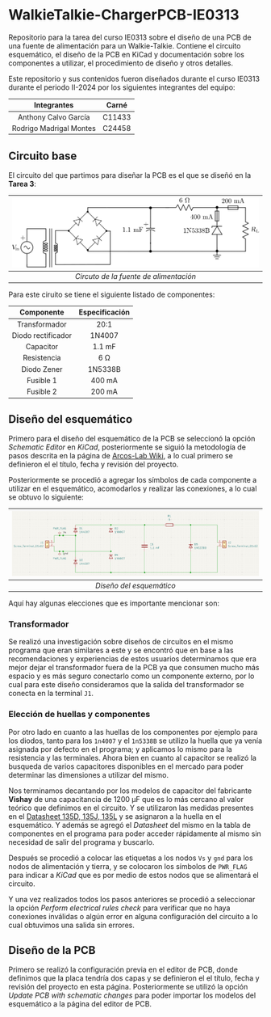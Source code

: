 # WalkieTalkie-ChargerPCB-IE0313

Repositorio para la tarea del curso IE0313 sobre el diseño de una PCB de una fuente de alimentación para un Walkie-Talkie. Contiene el circuito esquemático, el diseño de la PCB en KiCad y documentación sobre los componentes a utilizar, el procedimiento de diseño y otros detalles. 

Este repositorio y sus contenidos fueron diseñados durante el curso IE0313 durante el periodo II-2024 por los siguientes integrantes del equipo:

<div align="center">

|        **Integrantes**      | **Carné** |
|:---------------------------:|:---------:|
|    Anthony Calvo García     |   C11433  |
|   Rodrigo Madrigal Montes   |   C24458  |

</div>

## Circuito base

El circuito del que partimos para diseñar la PCB es el que se diseñó en la **Tarea 3**:

<div align="center">

| ![Circuto de la fuente de alimentación*](images/CircuitoFuenteAlimentacion.png) |
|:--:|
| *Circuto de la fuente de alimentación* |

</div>

Para este ciruito se tiene el siguiente listado de componentes:

<div align="center">

|     Componente     | Especificación |
|:------------------:|:--------------:|
|    Transformador   |      20:1      |
| Diodo rectificador |     1N4007     |
|      Capacitor     |     1.1 mF     |
|     Resistencia    |      6 Ω       |
|     Diodo Zener    |     1N5338B    |
|      Fusible 1     |     400 mA     |
|      Fusible 2     |     200 mA     |

</div>

## Diseño del esquemático 

Primero para el diseño del esquemático de la PCB se seleccionó la opción *Schematic Editor* en *KiCad*, posteriormente se siguió la metodología de pasos descrita en la página de [Arcos-Lab Wiki](https://wiki.arcoslab.org/en/tutorials/kicad/example), a lo cual primero se definieron el el título, fecha y revisión del proyecto. 

Posteriormente se procedió a agregar los símbolos de cada componente a utilizar en el esquemático, acomodarlos y realizar las conexiones, a lo cual se obtuvo lo siguiente:

<div align="center">

| ![Diseño del esquemático*](images/img1.png) |
|:--:|
| *Diseño del esquemático* |

</div>

Aquí hay algunas elecciones que es importante mencionar son:

### Transformador

Se realizó una investigación sobre diseños de circuitos en el mismo programa que eran similares a este y se encontró que en base a las recomendaciones y experiencias de estos usuarios determinamos que era mejor dejar el transformador fuera de la PCB ya que consumen mucho más espacio y es más seguro conectarlo como un componente externo, por lo cual para este diseño consideramos que la salida del transformador se conecta en la terminal `J1`. 

### Elección de huellas y componentes

Por otro lado en cuanto a las huellas de los componentes por ejemplo para los diodos, tanto para los `1n4007` y el `1n5338B` se utilizo la huella que ya venía asignada por defecto en el programa; y aplicamos lo mismo para la resistencia y las terminales. Ahora bien en cuanto al capacitor se realizó la busqueda de varios capacitores disponibles en el mercado para poder determinar las dimensiones a utilizar del mismo. 

Nos terminamos decantando por los modelos de capacitor del fabricante **Vishay** de una capacitancia de 1200 μF que es lo más cercano al valor teórico que definimos en el circuito. Y se utilizaron las medidas presentes en el [Datasheet 135D, 135J, 135L](https://www.vishay.com/docs/40024/135d-135j-135l.pdf) y se asignaron a la huella en el esquemático. Y además se agregó el *Datasheet* del mismo en la tabla de componentes en el programa para poder acceder rápidamente al mismo sin necesidad de salir del programa y buscarlo. 

Después se procedió a colocar las etiquetas a los nodos `Vs` y `gnd` para los nodos de alimentación y tierra, y se colocaron los símbolos de `PWR_FLAG` para indicar a *KiCad* que es por medio de estos nodos que se alimentará el circuito. 

Y una vez realizados todos los pasos anteriores se procedió a seleccionar la opción *Perform electrical rules check* para verificar que no haya conexiones inválidas o algún error en alguna configuración del circuito a lo cual obtuvimos una salida sin errores. 

## Diseño de la PCB

Primero se realizó la configuración previa en el editor de PCB, donde definimos que la placa tendría dos capas y se definieron el el título, fecha y revisión del proyecto en esta página. Posteriormente se utilizó la opción *Update PCB with schematic changes* para poder importar los modelos del esquemático a la página del editor de PCB.

